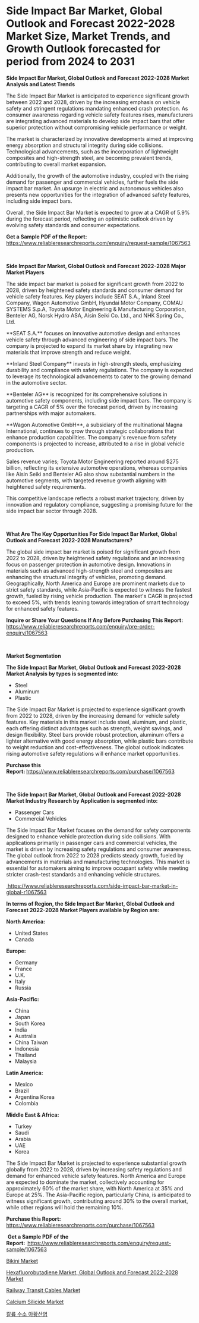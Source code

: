 <p><h1>Side Impact Bar Market, Global Outlook and Forecast 2022-2028 Market Size, Market Trends, and Growth Outlook forecasted for period from 2024 to 2031</h1></p><p><strong>Side Impact Bar Market, Global Outlook and Forecast 2022-2028 Market Analysis and Latest Trends</strong></p>
<p><p>The Side Impact Bar Market is anticipated to experience significant growth between 2022 and 2028, driven by the increasing emphasis on vehicle safety and stringent regulations mandating enhanced crash protection. As consumer awareness regarding vehicle safety features rises, manufacturers are integrating advanced materials to develop side impact bars that offer superior protection without compromising vehicle performance or weight.</p><p>The market is characterized by innovative developments aimed at improving energy absorption and structural integrity during side collisions. Technological advancements, such as the incorporation of lightweight composites and high-strength steel, are becoming prevalent trends, contributing to overall market expansion.</p><p>Additionally, the growth of the automotive industry, coupled with the rising demand for passenger and commercial vehicles, further fuels the side impact bar market. An upsurge in electric and autonomous vehicles also presents new opportunities for the integration of advanced safety features, including side impact bars.</p><p>Overall, the Side Impact Bar Market is expected to grow at a CAGR of 5.9% during the forecast period, reflecting an optimistic outlook driven by evolving safety standards and consumer expectations.</p></p>
<p><strong>Get a Sample PDF of the Report:&nbsp;</strong> <a href="https://www.reliableresearchreports.com/enquiry/request-sample/1067563">https://www.reliableresearchreports.com/enquiry/request-sample/1067563</a></p>
<p>&nbsp;</p>
<p><strong>Side Impact Bar Market, Global Outlook and Forecast 2022-2028 Major Market Players</strong></p>
<p><p>The side impact bar market is poised for significant growth from 2022 to 2028, driven by heightened safety standards and consumer demand for vehicle safety features. Key players include SEAT S.A., Inland Steel Company, Wagon Automotive GmbH, Hyundai Motor Company, COMAU SYSTEMS S.p.A, Toyota Motor Engineering & Manufacturing Corporation, Benteler AG, Norsk Hydro ASA, Aisin Seiki Co. Ltd., and NHK Spring Co., Ltd.</p><p>**SEAT S.A.** focuses on innovative automotive design and enhances vehicle safety through advanced engineering of side impact bars. The company is projected to expand its market share by integrating new materials that improve strength and reduce weight.</p><p>**Inland Steel Company** invests in high-strength steels, emphasizing durability and compliance with safety regulations. The company is expected to leverage its technological advancements to cater to the growing demand in the automotive sector.</p><p>**Benteler AG** is recognized for its comprehensive solutions in automotive safety components, including side impact bars. The company is targeting a CAGR of 5% over the forecast period, driven by increasing partnerships with major automakers.</p><p>**Wagon Automotive GmbH**, a subsidiary of the multinational Magna International, continues to grow through strategic collaborations that enhance production capabilities. The company's revenue from safety components is projected to increase, attributed to a rise in global vehicle production.</p><p>Sales revenue varies; Toyota Motor Engineering reported around $275 billion, reflecting its extensive automotive operations, whereas companies like Aisin Seiki and Benteler AG also show substantial numbers in the automotive segments, with targeted revenue growth aligning with heightened safety requirements.</p><p>This competitive landscape reflects a robust market trajectory, driven by innovation and regulatory compliance, suggesting a promising future for the side impact bar sector through 2028.</p></p>
<p>&nbsp;</p>
<p><strong>What Are The Key Opportunities For Side Impact Bar Market, Global Outlook and Forecast 2022-2028 Manufacturers?</strong></p>
<p><p>The global side impact bar market is poised for significant growth from 2022 to 2028, driven by heightened safety regulations and an increasing focus on passenger protection in automotive design. Innovations in materials such as advanced high-strength steel and composites are enhancing the structural integrity of vehicles, promoting demand. Geographically, North America and Europe are prominent markets due to strict safety standards, while Asia-Pacific is expected to witness the fastest growth, fueled by rising vehicle production. The market's CAGR is projected to exceed 5%, with trends leaning towards integration of smart technology for enhanced safety features.</p></p>
<p><strong>Inquire or Share Your Questions If Any Before Purchasing This Report:</strong> <a href="https://www.reliableresearchreports.com/enquiry/pre-order-enquiry/1067563">https://www.reliableresearchreports.com/enquiry/pre-order-enquiry/1067563</a></p>
<p>&nbsp;</p>
<p><strong>Market Segmentation</strong></p>
<p><strong>The Side Impact Bar Market, Global Outlook and Forecast 2022-2028 Market Analysis by types is segmented into:</strong></p>
<p><ul><li>Steel</li><li>Aluminum</li><li>Plastic</li></ul></p>
<p><p>The Side Impact Bar Market is projected to experience significant growth from 2022 to 2028, driven by the increasing demand for vehicle safety features. Key materials in this market include steel, aluminum, and plastic, each offering distinct advantages such as strength, weight savings, and design flexibility. Steel bars provide robust protection, aluminum offers a lighter alternative with good energy absorption, while plastic bars contribute to weight reduction and cost-effectiveness. The global outlook indicates rising automotive safety regulations will enhance market opportunities.</p></p>
<p><strong>Purchase this Report:&nbsp;</strong><a href="https://www.reliableresearchreports.com/purchase/1067563">https://www.reliableresearchreports.com/purchase/1067563</a></p>
<p>&nbsp;</p>
<p><strong>The Side Impact Bar Market, Global Outlook and Forecast 2022-2028 Market Industry Research by Application is segmented into:</strong></p>
<p><ul><li>Passenger Cars</li><li>Commercial Vehicles</li></ul></p>
<p><p>The Side Impact Bar Market focuses on the demand for safety components designed to enhance vehicle protection during side collisions. With applications primarily in passenger cars and commercial vehicles, the market is driven by increasing safety regulations and consumer awareness. The global outlook from 2022 to 2028 predicts steady growth, fueled by advancements in materials and manufacturing technologies. This market is essential for automakers aiming to improve occupant safety while meeting stricter crash-test standards and enhancing vehicle structures.</p></p>
<p><a href="https://www.reliableresearchreports.com/side-impact-bar-market-in-global-r1067563">&nbsp;https://www.reliableresearchreports.com/side-impact-bar-market-in-global-r1067563</a></p>
<p><strong>In terms of Region, the Side Impact Bar Market, Global Outlook and Forecast 2022-2028 Market Players available by Region are:</strong></p>
<p>
    <p> <strong> North America: </strong>
        <ul>
            <li>United States</li>
            <li>Canada</li>
        </ul>
        </p> 
    <p> <strong> Europe: </strong>
        <ul>
            <li>Germany</li>
            <li>France</li>
            <li>U.K.</li>
            <li>Italy</li>
            <li>Russia</li>
        </ul>
        </p> 
    <p> <strong> Asia-Pacific: </strong>
        <ul>
            <li>China</li>
            <li>Japan</li>
            <li>South Korea</li>
            <li>India</li>
            <li>Australia</li>
            <li>China Taiwan</li>
            <li>Indonesia</li>
            <li>Thailand</li>
            <li>Malaysia</li>
        </ul>
        </p> 
    <p> <strong> Latin America: </strong>
        <ul>
            <li>Mexico</li>
            <li>Brazil</li>
            <li>Argentina Korea</li>
            <li>Colombia</li>
        </ul>
        </p> 
    <p> <strong> Middle East & Africa: </strong>
        <ul>
            <li>Turkey</li>
            <li>Saudi</li>
            <li>Arabia</li>
            <li>UAE</li>
            <li>Korea</li>
        </ul>
    </p>
    </p>
<p><p>The Side Impact Bar Market is projected to experience substantial growth globally from 2022 to 2028, driven by increasing safety regulations and demand for enhanced vehicle safety features. North America and Europe are expected to dominate the market, collectively accounting for approximately 60% of the market share, with North America at 35% and Europe at 25%. The Asia-Pacific region, particularly China, is anticipated to witness significant growth, contributing around 30% to the overall market, while other regions will hold the remaining 10%.</p></p>
<p><strong>Purchase this Report: </strong><a href="https://www.reliableresearchreports.com/purchase/1067563">https://www.reliableresearchreports.com/purchase/1067563</a></p>
<p>&nbsp;<strong>Get a Sample PDF of the Report:&nbsp;&nbsp;</strong><a href="https://www.reliableresearchreports.com/enquiry/request-sample/1067563">https://www.reliableresearchreports.com/enquiry/request-sample/1067563</a></p>
<p><strong></strong></p>
<p><p><a href="https://medium.com/@jakobeblake56/comprehensive-analysis-of-the-global-bikini-market-growth-trends-market-forecasts-2024-2031-159abf9db3bd">Bikini Market</a></p><p><a href="https://github.com/zzflqewx24/Market-Research-Report-List-1/blob/main/hexafluorobutadiene-market-global-outlook-and-forecast-2022-2028-market.md">Hexafluorobutadiene Market, Global Outlook and Forecast 2022-2028 Market</a></p><p><a href="https://issuu.com/reportprime-2/docs/railway-transit-cables-market-size-_8661f93021fc1a">Railway Transit Cables Market</a></p><p><a href="https://www.linkedin.com/pulse/calcium-silicide-market-trends-focusing-insight-forecast-analysis-ru2wf?trackingId=W5u11KixQm2ryUA1l7X5EA%3D%3D">Calcium Silicide Market</a></p><p><a href="https://medium.com/@sheldondtickinson9867/%ED%8F%AC%ED%83%80%EC%8A%98-%EC%88%98%EC%86%8C-%ED%99%A9%EC%82%B0%EC%97%BC-%EC%8B%9C%EC%9E%A5-2024-2031-%EC%82%B0%EC%97%85-%ED%86%B5%EC%B0%B0%EB%A0%A5-%EB%B0%8F-%ED%88%AC%EC%9E%90-%EA%B8%B0%ED%9A%8C-57c0e2e61940">칼륨 수소 아황산염</a></p></p>